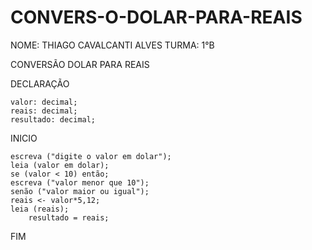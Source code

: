 # CONVERS-O-DOLAR-PARA-REAIS
NOME: THIAGO CAVALCANTI ALVES
TURMA: 1°B

CONVERSÃO DOLAR PARA REAIS

DECLARAÇÃO
	
	valor: decimal;
	reais: decimal;
	resultado: decimal;

INICIO

	escreva ("digite o valor em dolar");
	leia (valor em dolar);
	se (valor < 10) então;	
	escreva ("valor menor que 10");
	senão ("valor maior ou igual");		
	reais <- valor*5,12;	
	leia (reais);	
        resultado = reais;
  
FIM		
		
